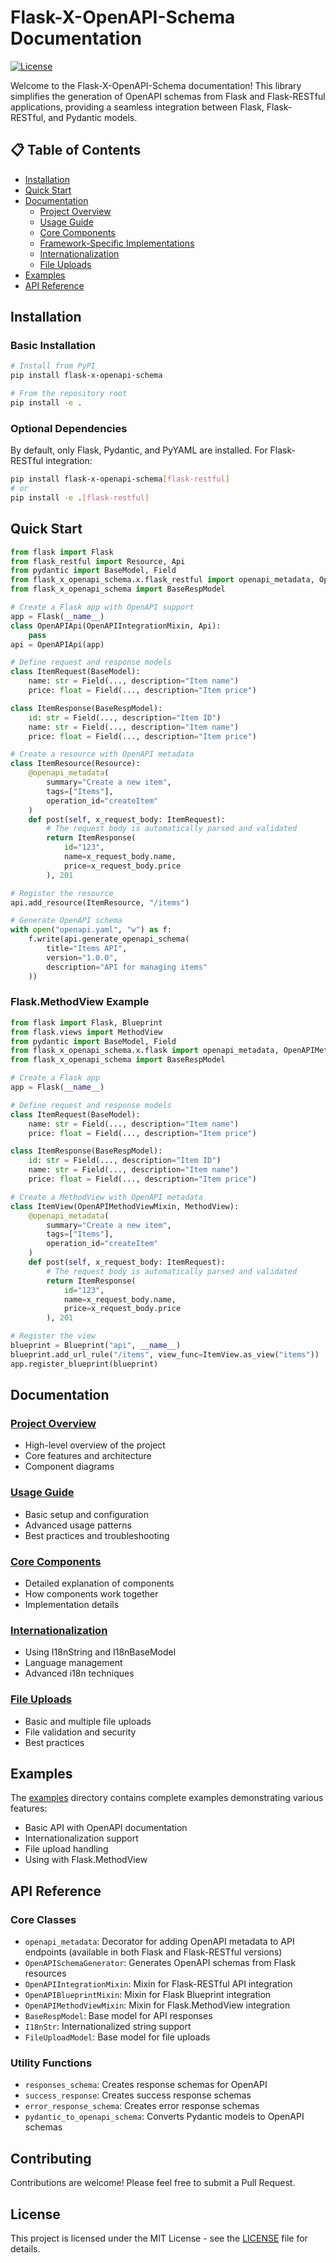 # Flask-X-OpenAPI-Schema Documentation

[![License](https://img.shields.io/badge/license-MIT-blue.svg)](../LICENSE)

Welcome to the Flask-X-OpenAPI-Schema documentation! This library simplifies the generation of OpenAPI schemas from Flask and Flask-RESTful applications, providing a seamless integration between Flask, Flask-RESTful, and Pydantic models.

## 📋 Table of Contents

- [Installation](#installation)
- [Quick Start](#quick-start)
- [Documentation](#documentation)
  - [Project Overview](README.md)
  - [Usage Guide](usage_guide.md)
  - [Core Components](core_components.md)
  - [Framework-Specific Implementations](framework_specific.md)
  - [Internationalization](internationalization.md)
  - [File Uploads](file_uploads.md)
- [Examples](#examples)
- [API Reference](#api-reference)

## Installation

### Basic Installation

```bash
# Install from PyPI
pip install flask-x-openapi-schema

# From the repository root
pip install -e .
```

### Optional Dependencies

By default, only Flask, Pydantic, and PyYAML are installed. For Flask-RESTful integration:

```bash
pip install flask-x-openapi-schema[flask-restful]
# or
pip install -e .[flask-restful]
```

## Quick Start

```python
from flask import Flask
from flask_restful import Resource, Api
from pydantic import BaseModel, Field
from flask_x_openapi_schema.x.flask_restful import openapi_metadata, OpenAPIIntegrationMixin
from flask_x_openapi_schema import BaseRespModel

# Create a Flask app with OpenAPI support
app = Flask(__name__)
class OpenAPIApi(OpenAPIIntegrationMixin, Api):
    pass
api = OpenAPIApi(app)

# Define request and response models
class ItemRequest(BaseModel):
    name: str = Field(..., description="Item name")
    price: float = Field(..., description="Item price")

class ItemResponse(BaseRespModel):
    id: str = Field(..., description="Item ID")
    name: str = Field(..., description="Item name")
    price: float = Field(..., description="Item price")

# Create a resource with OpenAPI metadata
class ItemResource(Resource):
    @openapi_metadata(
        summary="Create a new item",
        tags=["Items"],
        operation_id="createItem"
    )
    def post(self, x_request_body: ItemRequest):
        # The request body is automatically parsed and validated
        return ItemResponse(
            id="123",
            name=x_request_body.name,
            price=x_request_body.price
        ), 201

# Register the resource
api.add_resource(ItemResource, "/items")

# Generate OpenAPI schema
with open("openapi.yaml", "w") as f:
    f.write(api.generate_openapi_schema(
        title="Items API",
        version="1.0.0",
        description="API for managing items"
    ))
```

### Flask.MethodView Example

```python
from flask import Flask, Blueprint
from flask.views import MethodView
from pydantic import BaseModel, Field
from flask_x_openapi_schema.x.flask import openapi_metadata, OpenAPIMethodViewMixin
from flask_x_openapi_schema import BaseRespModel

# Create a Flask app
app = Flask(__name__)

# Define request and response models
class ItemRequest(BaseModel):
    name: str = Field(..., description="Item name")
    price: float = Field(..., description="Item price")

class ItemResponse(BaseRespModel):
    id: str = Field(..., description="Item ID")
    name: str = Field(..., description="Item name")
    price: float = Field(..., description="Item price")

# Create a MethodView with OpenAPI metadata
class ItemView(OpenAPIMethodViewMixin, MethodView):
    @openapi_metadata(
        summary="Create a new item",
        tags=["Items"],
        operation_id="createItem"
    )
    def post(self, x_request_body: ItemRequest):
        # The request body is automatically parsed and validated
        return ItemResponse(
            id="123",
            name=x_request_body.name,
            price=x_request_body.price
        ), 201

# Register the view
blueprint = Blueprint("api", __name__)
blueprint.add_url_rule("/items", view_func=ItemView.as_view("items"))
app.register_blueprint(blueprint)
```

## Documentation

### [Project Overview](README.md)
- High-level overview of the project
- Core features and architecture
- Component diagrams

### [Usage Guide](usage_guide.md)
- Basic setup and configuration
- Advanced usage patterns
- Best practices and troubleshooting

### [Core Components](core_components.md)
- Detailed explanation of components
- How components work together
- Implementation details

### [Internationalization](internationalization.md)
- Using I18nString and I18nBaseModel
- Language management
- Advanced i18n techniques

### [File Uploads](file_uploads.md)
- Basic and multiple file uploads
- File validation and security
- Best practices

## Examples

The [examples](../examples/) directory contains complete examples demonstrating various features:

- Basic API with OpenAPI documentation
- Internationalization support
- File upload handling
- Using with Flask.MethodView

## API Reference

### Core Classes

- `openapi_metadata`: Decorator for adding OpenAPI metadata to API endpoints (available in both Flask and Flask-RESTful versions)
- `OpenAPISchemaGenerator`: Generates OpenAPI schemas from Flask resources
- `OpenAPIIntegrationMixin`: Mixin for Flask-RESTful API integration
- `OpenAPIBlueprintMixin`: Mixin for Flask Blueprint integration
- `OpenAPIMethodViewMixin`: Mixin for Flask.MethodView integration
- `BaseRespModel`: Base model for API responses
- `I18nStr`: Internationalized string support
- `FileUploadModel`: Base model for file uploads

### Utility Functions

- `responses_schema`: Creates response schemas for OpenAPI
- `success_response`: Creates success response schemas
- `error_response_schema`: Creates error response schemas
- `pydantic_to_openapi_schema`: Converts Pydantic models to OpenAPI schemas

## Contributing

Contributions are welcome! Please feel free to submit a Pull Request.

## License

This project is licensed under the MIT License - see the [LICENSE](../LICENSE) file for details.